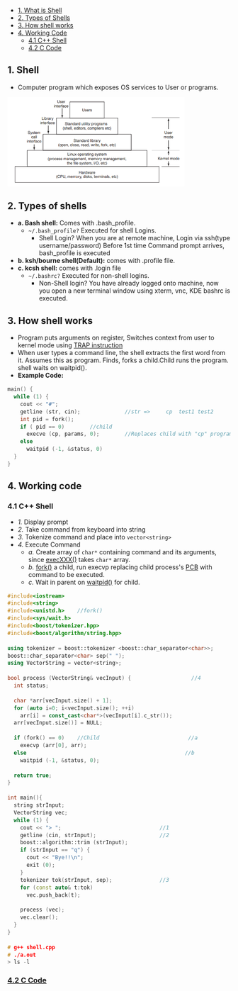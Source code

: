 - [1. What is Shell](#what)
- [2. Types of Shells](#types)
- [3. How shell works](#how)
- [4. Working Code](#work)
  - [4.1 C++ Shell](#cpp)
  - [4.2 C Code](#cc)

<a name=what></a>
## 1. Shell
- Computer program which exposes OS services to User or programs.

<img src=shell.PNG width=400/>

<a name=types></a>
## 2. Types of shells
- **a. Bash shell:** Comes with .bash_profile.
  - `~/.bash_profile?` Executed for shell Logins. 
    - Shell Login? When you are at remote machine, Login via ssh(type username/password) Before 1st time Command prompt arrives, bash_profile is executed
- **b. ksh/bourne shell(Default):** comes with .profile file.   
- **c. kcsh shell:** comes with .login file
  - `~/.bashrc?` Executed for non-shell logins.
    - Non-Shell login? You have already logged onto machine, now you open a new terminal window using xterm, vnc, KDE bashrc is executed.

<a name=how></a>
## 3. How shell works
- Program puts arguments on register, Switches context from user to kernel mode using [TRAP instruction](https://sites.google.com/site/amitinterviewpreparation/c-1/memory-management/virtual-memory)
- When user types a command line, the shell extracts the first word from it. Assumes this as program. Finds, forks a child.Child runs the program. shell waits on waitpid().
- **Example Code:**
```c
main() {
  while (1) {                              
    cout << "#";
    getline (str, cin);              //str =>     cp  test1 test2
    int pid = fork();   
    if ( pid == 0)        //child
      execve (cp, params, 0);        //Replaces child with "cp" program. Once cp finishes it exists, never returns to child.
    else
      waitpid (-1, &status, 0)
  }
}
```

<a name=work></a>
## 4. Working code

<a name=cpp></a>
### 4.1 C++ Shell
- *1.* Display prompt
- *2.* Take command from keyboard into string
- *3.* Tokenize command and place into `vector<string>`
- *4.* Execute Command
  - *a.* Create array of `char*` containing command and its arguments, since [execXXX()](/Threads_Processes_IPC/EXEC_Family_of_Functions) takes `char*` array.
  - *b.* [fork()](/Threads_Processes_IPC/Processes/Process_Creation) a child, run execvp replacing child process's [PCB](/Threads_Processes_IPC/Processes/Process_Table) with command to be executed.
  - *c.* Wait in parent on [waitpid()](https://linux.die.net/man/2/waitpid) for child.
```c++
#include<iostream>
#include<string>
#include<unistd.h>    //fork()
#include<sys/wait.h>
#include<boost/tokenizer.hpp>
#include<boost/algorithm/string.hpp>

using tokenizer = boost::tokenizer <boost::char_separator<char>>;
boost::char_separator<char> sep(" ");
using VectorString = vector<string>;

bool process (VectorString& vecInput) {                   //4
  int status;
  
  char *arr[vecInput.size() + 1];
  for (auto i=0; i<vecInput.size(); ++i)
    arr[i] = const_cast<char*>(vecInput[i].c_str());
  arr[vecInput.size()] = NULL;
  
  if (fork() == 0)    //Child                            //a
    execvp (arr[0], arr);
  else                                                  //b
    waitpid (-1, &status, 0);
    
  return true;    
}

int main(){
  string strInput;
  VectorString vec;
  while (1) {
    cout << "> ";                               //1
    getline (cin, strInput);                    //2
    boost::algorithm::trim (strInput);
    if (strInput == "q") {
      cout << "Bye!!\n";
      exit (0);
    }
    tokenizer tok(strInput, sep);               //3
    for (const auto& t:tok) 
      vec.push_back(t);

    process (vec);              
    vec.clear();
  }
}

# g++ shell.cpp
# ./a.out
> ls -l
```

<a name=cc></a>
### [4.2 C Code](https://github.com/brenns10/lsh/tree/407938170e8b40d231781576e05282a41634848c)
